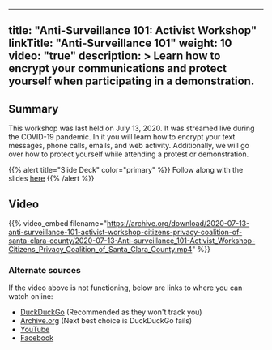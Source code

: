 
---
title: "Anti-Surveillance 101: Activist Workshop"
linkTitle: "Anti-Surveillance 101"
weight: 10
video: "true"
description: >
  Learn how to encrypt your communications and protect yourself when participating in a demonstration.
---
## Summary
This workshop was last held on July 13, 2020. It was streamed live during the COVID-19 pandemic. In it you will learn how to encrypt your text messages, phone calls, emails, and web activity. Additionally, we will go over how to protect yourself while attending a protest or demonstration.

{{% alert title="Slide Deck" color="primary" %}}
Follow along with the slides [here](https://slides.cpcscc.org/workshops/anti-surveillance-101/#/title)
{{% /alert %}}

## Video
{{% video_embed filename="https://archive.org/download/2020-07-13-anti-surveillance-101-activist-workshop-citizens-privacy-coalition-of-santa-clara-county/2020-07-13-Anti-surveillance_101-Activist_Workshop-Citizens_Privacy_Coalition_of_Santa_Clara_County.mp4" %}}

### Alternate sources

If the video above is not functioning, below are links to where you can watch online:
- [DuckDuckGo](https://duckduckgo.com/?q=https%3A%2F%2Fwww.youtube.com%2Fwatch%3Fv%3DQx8AbupBWoE&t=canonical&iar=videos&iax=videos&ia=videos&iai=https%3A%2F%2Fwww.youtube.com%2Fwatch%3Fv%3DQx8AbupBWoE) (Recommended as they won't track you)
- [Archive.org](https://archive.org/details/2020-07-13-anti-surveillance-101-activist-workshop-citizens-privacy-coalition-of-santa-clara-county) (Next best choice is DuckDuckGo fails)
- [YouTube](https://www.youtube.com/watch?v=Qx8AbupBWoE)
- [Facebook](https://www.facebook.com/102655758175593/videos/418010069192883)
